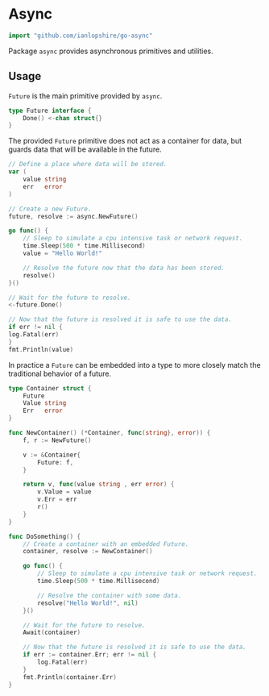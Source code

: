 # Async

```go
import "github.com/ianlopshire/go-async"
```

Package `async` provides asynchronous primitives and utilities.

## Usage

`Future` is the main primitive provided by `async`.

```go
type Future interface {
	Done() <-chan struct{}
}
```

The provided `Future` primitive does not act as a container for data, but guards 
data that will be available in the future.

```go
// Define a place where data will be stored.
var (
	value string
	err   error
)

// Create a new Future.
future, resolve := async.NewFuture()

go func() {
	// Sleep to simulate a cpu intensive task or network request.
	time.Sleep(500 * time.Millisecond)
	value = "Hello World!"

	// Resolve the future now that the data has been stored.
	resolve()
}()

// Wait for the future to resolve.
<-future.Done()

// Now that the future is resolved it is safe to use the data.
if err != nil {
log.Fatal(err)
}
fmt.Println(value)
```

In practice a `Future` can be embedded into a type to more closely match the traditional
behavior of a future.

```go
type Container struct {
	Future
	Value string
	Err   error
}

func NewContainer() (*Container, func(string}, error)) {
	f, r := NewFuture()

	v := &Container{
		Future: f,
	}

	return v, func(value string , err error) {
		v.Value = value
		v.Err = err
		r()
	}
}

func DoSomething() {
	// Create a container with an embedded Future.
	container, resolve := NewContainer()

	go func() {
		// Sleep to simulate a cpu intensive task or network request.
		time.Sleep(500 * time.Millisecond)

		// Resolve the container with some data.
		resolve("Hello World!", nil)
	}()

	// Wait for the future to resolve.
	Await(container)

	// Now that the future is resolved it is safe to use the data.
	if err := container.Err; err != nil {
		log.Fatal(err)
	}
	fmt.Println(container.Err)
}
```